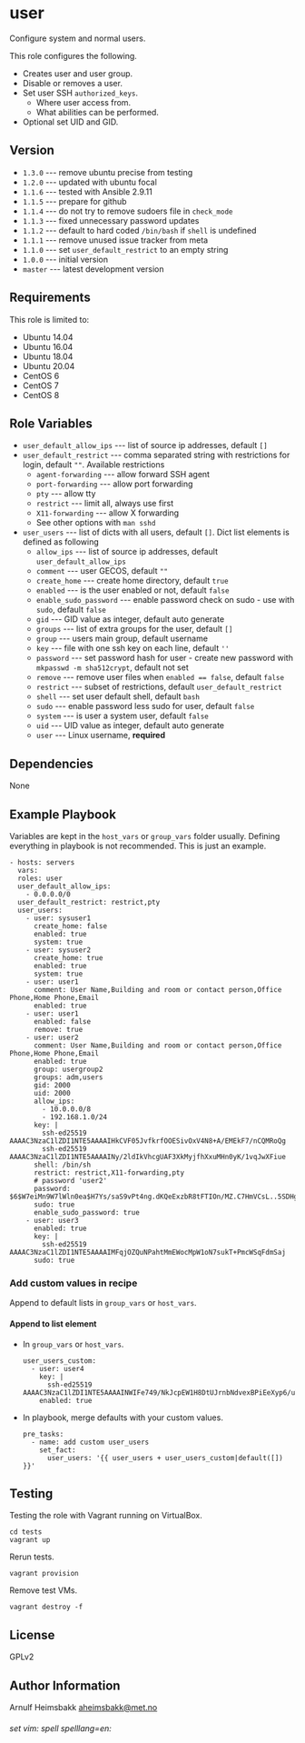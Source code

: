 user
====

Configure system and normal users.

This role configures the following.

* Creates user and user group.
* Disable or removes a user.
* Set user SSH `authorized_keys`.
  * Where user access from.
  * What abilities can be performed.
* Optional set UID and GID.

Version
-------

* `1.3.0` --- remove ubuntu precise from testing
* `1.2.0` --- updated with ubuntu focal
* `1.1.6` --- tested with Ansible 2.9.11
* `1.1.5` --- prepare for github
* `1.1.4` --- do not try to remove sudoers file in `check_mode`
* `1.1.3` --- fixed unnecessary password updates
* `1.1.2` --- default to hard coded `/bin/bash` if `shell` is undefined
* `1.1.1` --- remove unused issue tracker from meta
* `1.1.0` --- set `user_default_restrict` to an empty string
* `1.0.0` --- initial version
* `master` --- latest development version

Requirements
------------

This role is limited to:

* Ubuntu 14.04
* Ubuntu 16.04
* Ubuntu 18.04
* Ubuntu 20.04
* CentOS 6
* CentOS 7
* CentOS 8

Role Variables
--------------

* `user_default_allow_ips` --- list of source ip addresses, default `[]`
* `user_default_restrict` --- comma separated string with restrictions for login, default `""`. Available restrictions
    * `agent-forwarding` --- allow forward SSH agent
    * `port-forwarding` --- allow port forwarding
    * `pty` --- allow tty
    * `restrict` --- limit all, always use first
    * `X11-forwarding` --- allow X forwarding
    * See other options with `man sshd`
* `user_users` --- list of dicts with all users, default `[]`. Dict list elements is defined as following
    * `allow_ips` --- list of source ip addresses, default `user_default_allow_ips`
    * `comment` --- user GECOS, default `""`
    * `create_home` --- create home directory, default `true`
    * `enabled` --- is the user enabled or not, default `false`
    * `enable_sudo_password` --- enable password check on sudo - use with `sudo`, default `false`
    * `gid` --- GID value as integer, default auto generate
    * `groups` --- list of extra groups for the user, default `[]`
    * `group` --- users main group, default username
    * `key` --- file with one ssh key on each line, default `''`
    * `password` --- set password hash for user - create new password with `mkpasswd -m sha512crypt`, default not set
    * `remove` --- remove user files when `enabled == false`, default `false`
    * `restrict` --- subset of restrictions, default `user_default_restrict`
    * `shell` --- set user default shell, default `bash`
    * `sudo` --- enable password less sudo for user, default `false`
    * `system` --- is user a system user, default `false`
    * `uid` --- UID value as integer, default auto generate
    * `user` --- Linux username, __required__

Dependencies
------------

None

Example Playbook
----------------

Variables are kept in the `host_vars` or `group_vars` folder usually. Defining everything in playbook is not recommended. This is just an example.

    - hosts: servers
      vars:
      roles: user
      user_default_allow_ips:
        - 0.0.0.0/0
      user_default_restrict: restrict,pty
      user_users:
        - user: sysuser1
          create_home: false
          enabled: true
          system: true
        - user: sysuser2
          create_home: true
          enabled: true
          system: true
        - user: user1
          comment: User Name,Building and room or contact person,Office Phone,Home Phone,Email
          enabled: true
        - user: user1
          enabled: false
          remove: true
        - user: user2
          comment: User Name,Building and room or contact person,Office Phone,Home Phone,Email
          enabled: true
          group: usergroup2
          groups: adm,users
          gid: 2000
          uid: 2000
          allow_ips:
            - 10.0.0.0/8
            - 192.168.1.0/24
          key: |
            ssh-ed25519 AAAAC3NzaC1lZDI1NTE5AAAAIHkCVF05JvfkrfOOESivOxV4N8+A/EMEkF7/nCQMRoQg
            ssh-ed25519 AAAAC3NzaC1lZDI1NTE5AAAAINy/2ldIkVhcgUAF3XkMyjfhXxuMHn0yK/1vqJwXFiue
          shell: /bin/sh
          restrict: restrict,X11-forwarding,pty
          # password 'user2'
          password: $6$W7eiMn9W7lWln0ea$H7Ys/saS9vPt4ng.dKQeExzbR8tFTIOn/MZ.C7HmVCsL..5SDHgnX4lvAE6JjQjCou2fcUPgkwQ1qInySeoMp.
          sudo: true
          enable_sudo_password: true
        - user: user3
          enabled: true
          key: |
            ssh-ed25519 AAAAC3NzaC1lZDI1NTE5AAAAIMFqjOZQuNPahtMmEWocMpW1oN7sukT+PmcWSqFdmSaj
          sudo: true

### Add custom values in recipe

Append to default lists in `group_vars` or `host_vars`.

#### Append to list element

* In `group_vars` or `host_vars`.
    ```
    user_users_custom:
      - user: user4
        key: |
          ssh-ed25519 AAAAC3NzaC1lZDI1NTE5AAAAINWIFe749/NkJcpEW1H8DtUJrnbNdvexBPiEeXyp6/uY
        enabled: true
    ```
* In playbook, merge defaults with your custom values.
    ```
    pre_tasks:
      - name: add custom user_users
        set_fact:
          user_users: '{{ user_users + user_users_custom|default([]) }}'
    ```

Testing
-------

Testing the role with Vagrant running on VirtualBox.

    cd tests
    vagrant up

Rerun tests.

    vagrant provision

Remove test VMs.

    vagrant destroy -f

License
-------

GPLv2

Author Information
------------------

Arnulf Heimsbakk <aheimsbakk@met.no>

###### set vim: spell spelllang=en:
